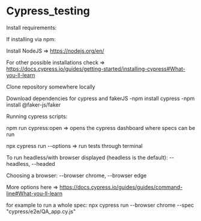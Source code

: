 # Cypress_testing

Install requirements:

If installing via npm:

Install NodeJS => https://nodejs.org/en/

For other possible installations check => https://docs.cypress.io/guides/getting-started/installing-cypress#What-you-ll-learn

Clone repository somewhere locally

Download dependencies for cypress and fakerJS
-npm install cypress
-npm install @faker-js/faker

Running cypress scripts:

npm run cypress:open => opens the cypress dashboard where specs can be run

npx cypress run --options => run tests through terminal

To run headless/with browser displayed (headless is the default):
--headless, --headed

Choosing a browser:
--browser chrome, --browser edge

More options here => https://docs.cypress.io/guides/guides/command-line#What-you-ll-learn

for example to run a whole spec:
npx cypress run --browser chrome --spec "cypress/e2e/QA_app.cy.js"
